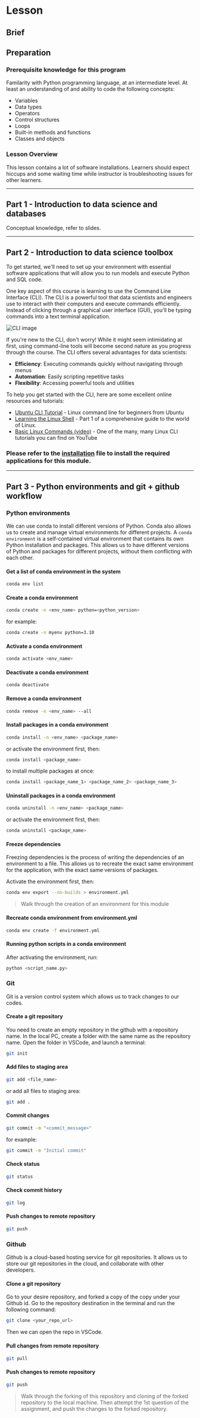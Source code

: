 # Lesson

## Brief

## Preparation

### Prerequisite knowledge for this program

Familarity with Python programming language, at an intermediate level. At least an understanding of and ability to code the following concepts:

- Variables
- Data types
- Operators
- Control structures
- Loops
- Built-in methods and functions
- Classes and objects

### Lesson Overview

This lesson contains a lot of software installations. Learners should expect hiccups and some waiting time while instructor is troubleshooting issues for other learners. 

---

## Part 1 - Introduction to data science and databases

Conceptual knowledge, refer to slides.

---

## Part 2 - Introduction to data science toolbox

To get started, we'll need to set up your environment with essential software applications that will allow you to run models and execute Python and SQL code.

One key aspect of this course is learning to use the Command Line Interface (CLI). The CLI is a powerful tool that data scientists and engineers use to interact with their computers and execute commands efficiently. Instead of clicking through a graphical user interface (GUI), you'll be typing commands into a text terminal application.

![CLI image](./assets/linux_terminal.png)

If you're new to the CLI, don't worry! While it might seem intimidating at first, using command-line tools will become second nature as you progress through the course. The CLI offers several advantages for data scientists:

- **Efficiency**: Executing commands quickly without navigating through menus
- **Automation**: Easily scripting repetitive tasks
- **Flexibility**: Accessing powerful tools and utilities

To help you get started with the CLI, here are some excellent online resources and tutorials:

- [Ubuntu CLI Tutorial](https://ubuntu.com/tutorials/command-line-for-beginners) - Linux command line for beginners from Ubuntu
- [Learning the Linux Shell](https://linuxcommand.org/lc3_learning_the_shell.php) - Part 1 of a comprehensive guide to the world of Linux.
- [Basic Linux Commands (video)](https://www.youtube.com/watch?v=7fs1i7TAMck) - One of the many, many Linux CLI tutorials you can find on YouTube

### Please refer to the [installation](./installation.md) file to install the required applications for this module.

---

## Part 3 - Python environments and git + github workflow

### Python environments

We can use conda to install different versions of Python. Conda also allows us to create and manage virtual environments for different projects. A `conda environment` is a self-contained virtual environment that contains its own Python installation and packages. This allows us to have different versions of Python and packages for different projects, without them conflicting with each other.

#### Get a list of conda environment in the system

```bash
conda env list
```

#### Create a conda environment

```bash
conda create -n <env_name> python=<python_version>
```

for example:

```bash
conda create -n myenv python=3.10
```

#### Activate a conda environment

```bash
conda activate <env_name>
```

#### Deactivate a conda environment

```bash
conda deactivate
```

#### Remove a conda environment

```bash
conda remove -n <env_name> --all
```

#### Install packages in a conda environment

```bash
conda install -n <env_name> <package_name>
```

or activate the environment first, then:

```bash
conda install <package_name>
```

to install multiple packages at once:

```bash
conda install <package_name_1> <package_name_2> <package_name_3>
```

#### Uninstall packages in a conda environment

```bash
conda uninstall -n <env_name> <package_name>
```

or activate the environment first, then:

```bash
conda uninstall <package_name>
```

#### Freeze dependencies

Freezing dependencies is the process of writing the dependencies of an environment to a file. This allows us to recreate the exact same environment for the application, with the exact same versions of packages.

Activate the environment first, then:

```bash
conda env export --no-builds > environment.yml
```

> Walk through the creation of an environment for this module

#### Recreate conda environment from environment.yml

```bash
conda env create -f environment.yml
```

#### Running python scripts in a conda environment

After activating the environment, run:

```bash
python <script_name.py>
```

### Git

Git is a version control system which allows us to track changes to our codes.

#### Create a git repository
You need to create an empty repository in the github with a repository name. In the local PC, create a folder with the same name as the repository name. Open the folder in VSCode, and launch a terminal:

```bash
git init
```

#### Add files to staging area

```bash
git add <file_name>
```

or add all files to staging area:

```bash
git add .
```

#### Commit changes

```bash
git commit -m "<commit_message>"
```

for example:

```bash
git commit -m "Initial commit"
```

#### Check status

```bash
git status
```

#### Check commit history

```bash
git log
```

#### Push changes to remote repository

```bash
git push
```

### Github

Github is a cloud-based hosting service for git repositories. It allows us to store our git repositories in the cloud, and collaborate with other developers.

#### Clone a git repository
Go to your desire repository, and forked a copy of the copy under your Github id. Go to the repository destination in the terminal and run the following command:

```bash
git clone <your_repo_url>
```

Then we can open the repo in VSCode.

#### Pull changes from remote repository

```bash
git pull
```

#### Push changes to remote repository

```bash
git push
```

> Walk through the forking of this repository and cloning of the forked repository to the local machine. Then attempt the 1st question of the assignment, and push the changes to the forked repository.
